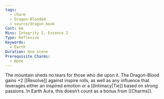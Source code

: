 ```yaml
---
tags:
  - charm
  - Dragon-Blooded
  - source/dragon-book
Cost: 6m
Mins: Integrity 2, Essence 2
Type: Reflexive
Keywords:
  - Earth
Duration: One scene
Prerequisite Charms:
  - None
---
```

The mountain sheds no tears for those who die upon it. The Dragon-Blood gains +2 [[Resolve]] against inspire rolls, as well as any influence that leverages either an inspired emotion or a [[Intimacy|Tie]] based on strong passions. In Earth Aura, this doesn’t count as a bonus from [[Charms]].